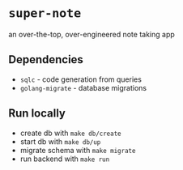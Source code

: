 # `super-note`

an over-the-top, over-engineered note taking app

## Dependencies

- `sqlc` - code generation from queries
- `golang-migrate` - database migrations

## Run locally

- create db with `make db/create`
- start db with `make db/up`
- migrate schema with `make migrate`
- run backend with `make run`
